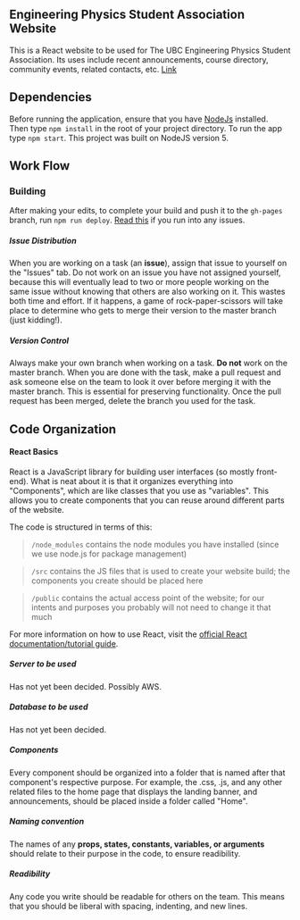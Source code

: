 ## Engineering Physics Student Association Website

This is a React website to be used for The UBC Engineering Physics Student Association. Its uses include recent announcements, course directory, community events, related contacts, etc. [Link](https://www.ubcfizz.com/)

## Dependencies

Before running the application, ensure that you have [NodeJs](https://nodejs.org/en/) installed. <br> Then type `npm install` in the root of your project directory. To run the app type `npm start`. This project was built on NodeJS version 5.

## Work Flow


### Building
After making your edits, to complete your build and push it to the `gh-pages` branch, run `npm run deploy`. [Read this](https://stackoverflow.com/questions/61821700/why-does-app-work-on-local-host-but-does-not-on-github-pages) if you run into any issues.
##### Issue Distribution

When you are working on a task (an **issue**), assign that issue to yourself on the "Issues" tab. Do not work on an issue you have not assigned yourself, because this will eventually lead to two or more people working on the same issue without knowing that others are also working on it. This wastes both time and effort. If it happens, a game of rock-paper-scissors will take place to determine who gets to merge their version to the master branch (just kidding!).

##### Version Control

Always make your own branch when working on a task. **Do not** work on the master branch. When you are done with the task, make a pull request and ask someone else on the team to look it over before merging it with the master branch. This is essential for preserving functionality. Once the pull request has been merged, delete the branch you used for the task.


## Code Organization

#### React Basics
React is a JavaScript library for building user interfaces (so mostly front-end). What is neat about it is that it organizes everything into "Components", which are like classes that you use as "variables". This allows you to create components that you can reuse around different parts of the website.

The code is structured in terms of this:

> `/node_modules` contains the node modules you have installed (since we use node.js for package management)

> `/src` contains the JS files that is used to create your website build; the components you create should be placed here

> `/public` contains the actual access point of the website; for our intents and purposes you probably will not need to change it that much

For more information on how to use React, visit the [official React documentation/tutorial guide](https://reactjs.org/docs/getting-started.html).

##### Server to be used

Has not yet been decided. Possibly AWS.

##### Database to be used

Has not yet been decided. 

##### Components

Every component should be organized into a folder that is named after that component's respective purpose. For example, the .css, .js, and any other related files to the home page that displays the landing banner, and announcements, should be placed inside a folder called "Home".

##### Naming convention 

The names of any **props, states, constants, variables, or arguments** should relate to their purpose in the code, to ensure readibility. 

##### Readibility

Any code you write should be readable for others on the team. This means that you should be liberal with spacing, indenting, and new lines. 


